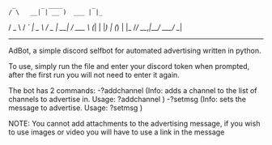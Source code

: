      _       _ ____        _   
    / \   __| | __ )  ___ | |_ 
   / _ \ / _` |  _ \ / _ \| __|
  / ___ \ (_| | |_) | (_) | |_ 
 /_/   \_\__,_|____/ \___/ \__|
                               
___________________________________________

AdBot, a simple discord selfbot for automated advertising written in python.

To use, simply run the file and enter your discord token when prompted, after the first run you will not need to enter it again.

The bot has 2 commands:
  -?addchannel (Info: adds a channel to the list of channels to advertise in. Usage: ?addchannel <channelid>)
  -?setmsg (Info: sets the message to advertise. Usage: ?setmsg <message>)
  
NOTE: You cannot add attachments to the advertising message, if you wish to use images or video you will have to use a link in the message
